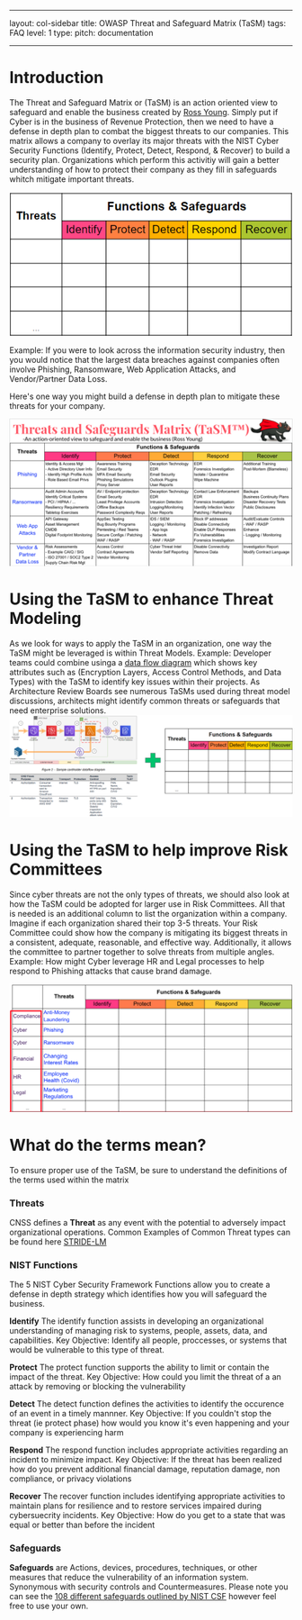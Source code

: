 ---

layout: col-sidebar
title: OWASP Threat and Safeguard Matrix (TaSM)
tags: FAQ
level: 1
type: 
pitch: documentation

------
# Introduction
The Threat and Safeguard Matrix or (TaSM) is an action oriented view to safeguard and enable the business created by [Ross Young](https://www.linkedin.com/in/mrrossyoung/).  Simply put if Cyber is in the business of Revenue Protection, then we need to have a defense in depth plan to combat the biggest threats to our companies.  This matrix allows a company to overlay its major threats with the NIST Cyber Security Functions (Identify, Protect, Detect, Respond, & Recover) to build a security plan.  Organizations which perform this activitiy will gain a better understanding of how to protect their company as they fill in safeguards whitch mitigate important threats.  

![Threat and Safeguard Matrix](assets/images/TaSM.png)

Example: If you were to look across the information security industry, then you would notice that the largest data breaches against companies often involve Phishing, Ransomware, Web Application Attacks, and Vendor/Partner Data Loss. 

Here's one way you might build a defense in depth plan to mitigate these threats for your company.

![Completed Threat and Safeguard Matrix](assets/images/CompletedTaSM.png)

# Using the TaSM to enhance Threat Modeling
As we look for ways to apply the TaSM in an organization, one way the TaSM might be leveraged is within Threat Models.  Example: Developer teams could combine usinga a [data flow diagram](https://d1.awsstatic.com/whitepapers/compliance/pci-dss-compliance-on-aws.pdf?did=wp_card&trk=wp_card) which shows key attributes such as (Encryption Layers, Access Control Methods, and Data Types) with the TaSM to identify key issues within their projects.  As Architecture Review Boards see numerous TaSMs used during threat model discussions, architects might identify common threats or safeguards that need enterprise solutions.
![Threat Modeling](assets/images/ThreatModeling.png)

# Using the TaSM to help improve Risk Committees
Since cyber threats are not the only types of threats, we should also look at how the TaSM could be adopted for larger use in Risk Committees.  All that is needed is an additional column to list the organization within a company.  Imagine if each organization shared their top 3-5 threats.  Your Risk Committee could show how the company is mitigating its biggest threats in a consistent, adequate, reasonable, and effective way.  Additionally, it allows the committee to partner together to solve threats from multiple angles.  Example: How might Cyber leverage HR and Legal processes to help respond to Phishing attacks that cause brand damage.

![TaSM in Risk Committees](assets/images/TaSMRiskCommittee.png)

# What do the terms mean?
To ensure proper use of the TaSM, be sure to understand the definitions of the terms used within the matrix

### Threats
CNSS defines a **Threat** as any event with the potential to adversely impact organizational operations.
Common Examples of Common Threat types can be found here [STRIDE-LM](assets/images/StrideLM.png "STRIDE-LM")

### NIST Functions
The 5 NIST Cyber Security Framework Functions allow you to create a defense in depth strategy which identifies how you will safeguard the business.  

**Identify**
The identify function assists in developing an organizational understanding of managing risk to systems, people, assets, data, and capabilities.  Key Objective: Identify all people, proccesses, or systems that would be vulnerable to this type of threat.  

**Protect**
The protect function supports the ability to limit or contain the impact of the threat. Key Objective: How could you limit the threat of a an attack by removing or blocking the vulnerability

**Detect**
The detect function defines the activities to identify the occurence of an event in a timely mannner.  Key Objective: If you couldn't stop the threat (ie protect phase) how would you know it's even happening and your company is experiencing harm

**Respond**
The respond function includes appropriate activities regarding an incident to minimize impact.  Key Objective: If the threat has been realized how do you prevent additional financial damage, reputation damage, non compliance, or privacy violations 

**Recover**
The recover function includes identifying appropriate activities to maintain plans for resilience and to restore services impaired during cybersuecrity incidents.  Key Objective: How do you get to a state that was equal or better than before the incident

### Safeguards
**Safeguards** are Actions, devices, procedures, techniques, or other measures that reduce the vulnerability of an information system. Synonymous with security controls and Countermeasures.  Please note you can see the [108 different safeguards outlined by NIST CSF](https://github.com/OWASP/www-project-threat-and-safeguard-matrix/blob/main/Nist_CSF_Safeguards) however feel free to use your own.


